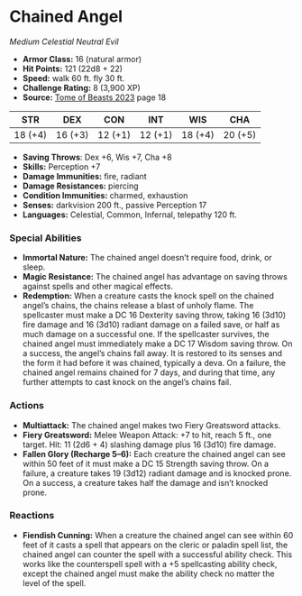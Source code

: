 # Chained Angel

*Medium* *Celestial* *Neutral Evil*

- **Armor Class:** 16 (natural armor)
- **Hit Points:** 121 (22d8 + 22)
- **Speed:** walk 60 ft. fly 30 ft.
- **Challenge Rating:** 8 (3,900 XP)
- **Source:** [Tome of Beasts 2023](https://koboldpress.com/kpstore/product/tome-of-beasts-1-2023-edition/) page 18

| STR | DEX | CON | INT | WIS | CHA |
| --- | --- | --- | --- | --- | --- |
| 18 (+4) | 16 (+3) | 12 (+1) | 12 (+1) | 18 (+4) | 20 (+5) |

- **Saving Throws**: Dex +6, Wis +7, Cha +8
- **Skills:** Perception +7
- **Damage Immunities:** fire, radiant
- **Damage Resistances:** piercing
- **Condition Immunities:** charmed, exhaustion
- **Senses:** darkvision 200 ft., passive Perception 17
- **Languages:** Celestial, Common, Infernal, telepathy 120 ft.
### Special Abilities
- **Immortal Nature:** The chained angel doesn’t require food, drink, or sleep.
- **Magic Resistance:** The chained angel has advantage on saving throws against spells and other magical effects.
- **Redemption:** When a creature casts the knock spell on the chained angel’s chains, the chains release a blast of unholy flame. The spellcaster must make a DC 16 Dexterity saving throw, taking 16 (3d10) fire damage and 16 (3d10) radiant damage on a failed save, or half as much damage on a successful one. If the spellcaster survives, the chained angel must immediately make a DC 17 Wisdom saving throw. On a success, the angel’s chains fall away. It is restored to its senses and the form it had before it was chained, typically a deva. On a failure, the chained angel remains chained for 7 days, and during that time, any further attempts to cast knock on the angel’s chains fail.
### Actions
- **Multiattack:** The chained angel makes two Fiery Greatsword attacks.
- **Fiery Greatsword:** Melee Weapon Attack: +7 to hit, reach 5 ft., one target. Hit: 11 (2d6 + 4) slashing damage plus 16 (3d10) fire damage.
- **Fallen Glory (Recharge 5–6):** Each creature the chained angel can see within 50 feet of it must make a DC 15 Strength saving throw. On a failure, a creature takes 19 (3d12) radiant damage and is knocked prone. On a success, a creature takes half the damage and isn’t knocked prone.
### Reactions
- **Fiendish Cunning:** When a creature the chained angel can see within 60 feet of it casts a spell that appears on the cleric or paladin spell list, the chained angel can counter the spell with a successful ability check. This works like the counterspell spell with a +5 spellcasting ability check, except the chained angel must make the ability check no matter the level of the spell.
